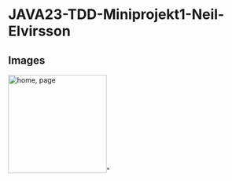 # JAVA23-TDD-Miniprojekt1-Neil-Elvirsson

## Images 
<img 
  src="Skärmbild 2024-11-07 151333.png" 
  alt="home, page" 
  title="homepage"
  width="200px"
  style="display: inline-block; margin: 0 auto; max-width: 200px">" 
